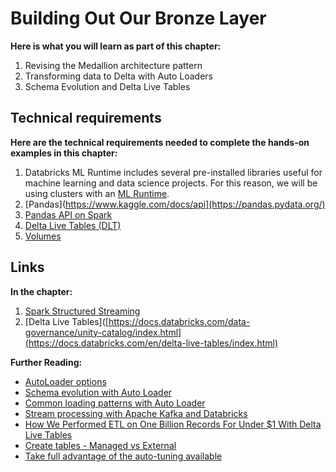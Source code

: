 # Building Out Our Bronze Layer 

**Here is what you will learn as part of this chapter:**

1. Revising the Medallion architecture pattern
2. Transforming data to Delta with Auto Loaders
3. Schema Evolution and Delta Live Tables

## Technical requirements 

**Here are the technical requirements needed to complete the hands-on examples in this chapter:**
1. Databricks ML Runtime includes several pre-installed libraries useful for machine learning and data science projects. For this reason, we will be using clusters with an [ML Runtime](https://docs.databricks.com/runtime/mlruntime.html#introduction-to-databricks-runtime-for-machine-learning).
2. [Pandas](https://www.kaggle.com/docs/api](https://pandas.pydata.org/)
3. [Pandas API on Spark](https://spark.apache.org/docs/latest/api/python/user_guide/pandas_on_spark/index.html)
4. [Delta Live Tables (DLT)](https://docs.databricks.com/en/delta-live-tables/index.html)
5. [Volumes](https://docs.databricks.com/en/sql/language-manual/sql-ref-volumes.html) 

## Links

**In the chapter:**
1. [Spark Structured Streaming](https://spark.apache.org/docs/latest/structured-streaming-programming-guide.html)
2. [Delta Live Tables]([https://docs.databricks.com/data-governance/unity-catalog/index.html](https://docs.databricks.com/en/delta-live-tables/index.html)

**Further Reading:**
- [AutoLoader options](https://docs.databricks.com/ingestion/auto-loader/options.html)
- [Schema evolution with Auto Loader](https://docs.databricks.com/ingestion/auto-loader/schema.html#configure-schema-inference-and-evolution-in-auto-loader)
- [Common loading patterns with Auto Loader](https://docs.databricks.com/ingestion/auto-loader/patterns.html)
- [Stream processing with Apache Kafka and Databricks](https://docs.databricks.com/structured-streaming/kafka.html)
- [How We Performed ETL on One Billion Records For Under $1 With Delta Live Tables](https://www.databricks.com/blog/2023/04/14/how-we-performed-etl-one-billion-records-under-1-delta-live-tables.html)
- [Create tables - Managed vs External](https://docs.databricks.com/en/data-governance/unity-catalog/create-tables.html#create-tables)
- [Take full advantage of the auto-tuning available](https://docs.databricks.com/delta/tune-file-size.html#configure-delta-lake-to-control-data-file-size)
